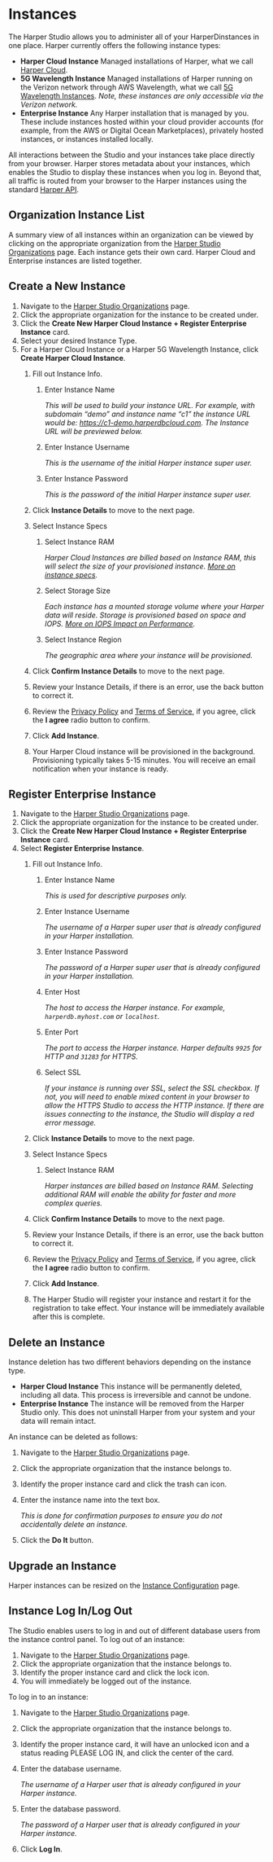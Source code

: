 # Instances

The Harper Studio allows you to administer all of your HarperDinstances in one place. Harper currently offers the following instance types:

- **Harper Cloud Instance** Managed installations of Harper, what we call [Harper Cloud](../../deployments/harper-cloud/).
- **5G Wavelength Instance** Managed installations of Harper running on the Verizon network through AWS Wavelength, what we call [5G Wavelength Instances](../../deployments/harper-cloud/verizon-5g-wavelength-instances.md). _Note, these instances are only accessible via the Verizon network._
- **Enterprise Instance** Any Harper installation that is managed by you. These include instances hosted within your cloud provider accounts (for example, from the AWS or Digital Ocean Marketplaces), privately hosted instances, or instances installed locally.

All interactions between the Studio and your instances take place directly from your browser. Harper stores metadata about your instances, which enables the Studio to display these instances when you log in. Beyond that, all traffic is routed from your browser to the Harper instances using the standard [Harper API](../../developers/operations-api/).

## Organization Instance List

A summary view of all instances within an organization can be viewed by clicking on the appropriate organization from the [Harper Studio Organizations](https://studio.harperdb.io/organizations) page. Each instance gets their own card. Harper Cloud and Enterprise instances are listed together.

## Create a New Instance

1. Navigate to the [Harper Studio Organizations](https://studio.harperdb.io/organizations) page.
2. Click the appropriate organization for the instance to be created under.
3. Click the **Create New Harper Cloud Instance + Register Enterprise Instance** card.
4. Select your desired Instance Type.
5. For a Harper Cloud Instance or a Harper 5G Wavelength Instance, click **Create Harper Cloud Instance**.
   1. Fill out Instance Info.
      1. Enter Instance Name

         _This will be used to build your instance URL. For example, with subdomain “demo” and instance name “c1” the instance URL would be: https://c1-demo.harperdbcloud.com. The Instance URL will be previewed below._

      2. Enter Instance Username

         _This is the username of the initial Harper instance super user._

      3. Enter Instance Password

         _This is the password of the initial Harper instance super user._

   2. Click **Instance Details** to move to the next page.
   3. Select Instance Specs
      1. Select Instance RAM

         _Harper Cloud Instances are billed based on Instance RAM, this will select the size of your provisioned instance._ [_More on instance specs_](../../deployments/harper-cloud/instance-size-hardware-specs.md)_._

      2. Select Storage Size

         _Each instance has a mounted storage volume where your Harper data will reside. Storage is provisioned based on space and IOPS._ [_More on IOPS Impact on Performance_](../../deployments/harper-cloud/iops-impact.md)_._

      3. Select Instance Region

         _The geographic area where your instance will be provisioned._

   4. Click **Confirm Instance Details** to move to the next page.
   5. Review your Instance Details, if there is an error, use the back button to correct it.
   6. Review the [Privacy Policy](https://harperdb.io/legal/privacy-policy/) and [Terms of Service](https://harperdb.io/legal/harperdb-cloud-terms-of-service/), if you agree, click the **I agree** radio button to confirm.
   7. Click **Add Instance**.
   8. Your Harper Cloud instance will be provisioned in the background. Provisioning typically takes 5-15 minutes. You will receive an email notification when your instance is ready.

## Register Enterprise Instance

1. Navigate to the [Harper Studio Organizations](https://studio.harperdb.io/organizations) page.
2. Click the appropriate organization for the instance to be created under.
3. Click the **Create New Harper Cloud Instance + Register Enterprise Instance** card.
4. Select **Register Enterprise Instance**.
   1. Fill out Instance Info.
      1. Enter Instance Name

         _This is used for descriptive purposes only._

      2. Enter Instance Username

         _The username of a Harper super user that is already configured in your Harper installation._

      3. Enter Instance Password

         _The password of a Harper super user that is already configured in your Harper installation._

      4. Enter Host

         _The host to access the Harper instance. For example, `harperdb.myhost.com` or `localhost`._

      5. Enter Port

         _The port to access the Harper instance. Harper defaults `9925` for HTTP and `31283` for HTTPS._

      6. Select SSL

         _If your instance is running over SSL, select the SSL checkbox. If not, you will need to enable mixed content in your browser to allow the HTTPS Studio to access the HTTP instance. If there are issues connecting to the instance, the Studio will display a red error message._

   2. Click **Instance Details** to move to the next page.
   3. Select Instance Specs
      1. Select Instance RAM

         _Harper instances are billed based on Instance RAM. Selecting additional RAM will enable the ability for faster and more complex queries._

   4. Click **Confirm Instance Details** to move to the next page.
   5. Review your Instance Details, if there is an error, use the back button to correct it.
   6. Review the [Privacy Policy](https://harperdb.io/legal/privacy-policy/) and [Terms of Service](https://harperdb.io/legal/harperdb-cloud-terms-of-service/), if you agree, click the **I agree** radio button to confirm.
   7. Click **Add Instance**.
   8. The Harper Studio will register your instance and restart it for the registration to take effect. Your instance will be immediately available after this is complete.

## Delete an Instance

Instance deletion has two different behaviors depending on the instance type.

- **Harper Cloud Instance** This instance will be permanently deleted, including all data. This process is irreversible and cannot be undone.
- **Enterprise Instance** The instance will be removed from the Harper Studio only. This does not uninstall Harper from your system and your data will remain intact.

An instance can be deleted as follows:

1. Navigate to the [Harper Studio Organizations](https://studio.harperdb.io/organizations) page.
2. Click the appropriate organization that the instance belongs to.
3. Identify the proper instance card and click the trash can icon.
4. Enter the instance name into the text box.

   _This is done for confirmation purposes to ensure you do not accidentally delete an instance._

5. Click the **Do It** button.

## Upgrade an Instance

Harper instances can be resized on the [Instance Configuration](instance-configuration.md) page.

## Instance Log In/Log Out

The Studio enables users to log in and out of different database users from the instance control panel. To log out of an instance:

1. Navigate to the [Harper Studio Organizations](https://studio.harperdb.io/organizations) page.
2. Click the appropriate organization that the instance belongs to.
3. Identify the proper instance card and click the lock icon.
4. You will immediately be logged out of the instance.

To log in to an instance:

1. Navigate to the [Harper Studio Organizations](https://studio.harperdb.io/organizations) page.
2. Click the appropriate organization that the instance belongs to.
3. Identify the proper instance card, it will have an unlocked icon and a status reading PLEASE LOG IN, and click the center of the card.
4. Enter the database username.

   _The username of a Harper user that is already configured in your Harper instance._

5. Enter the database password.

   _The password of a Harper user that is already configured in your Harper instance._

6. Click **Log In**.
